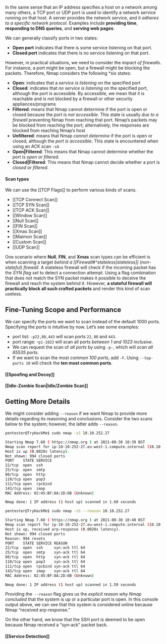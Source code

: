 
In the same sense that an IP address specifies a host on a network among many others, a TCP port or UDP port is used to identify a network service running on that host. A server provides the network service, and it *adheres to a specific network protocol*. Examples include **providing time**, **responding to DNS queries**, and **serving web pages**.

We can generally classify ports in two states:

- **Open port** indicates that there is some service listening on that port.
- **Closed port** indicates that there is no service listening on that port.

However, in practical situations, we need to consider the *impact of firewalls*. For instance, a port might be open, but a firewall might be blocking the packets. Therefore, Nmap considers the following *six states:

- **Open**: indicates that a *service is listening* on the specified port
- **Closed**: indicates that *no service is listening* on the specified port, although the port is accessible. By accessible, we mean that it is reachable and is not blocked by a firewall or other security appliances/programs
- **Filtered**: means that Nmap cannot determine if the port is open or closed because the *port is not accessible*. This state is usually *due to a firewall* preventing Nmap from reaching that port. Nmap’s packets may be blocked from reaching the port; alternatively, the responses are blocked from reaching Nmap’s host
- **Unfiltered**: means that Nmap *cannot determine* if the port is open or closed, although the *port is accessible*. This state is encountered when using an ACK scan `-sA`
- **Open|Filtered**: This means that Nmap cannot determine whether the port is *open or filtered*.
- **Closed|Filtered**: This means that Nmap cannot decide whether a port is *closed or filtered*.

#### Scan types 
We can use the [[TCP Flags]] to perform various kinds of scans.

- [[TCP Connect Scan]]
- [[TCP SYN Scan]]
- [[TCP ACK Scan]]
- [[Window Scan]]
- [[Null Scan]]
- [[FIN Scan]]
- [[Xmas Scan]]
- [[Maimon Scan]]
- [[Custom Scan]]
- [[UDP Scan]]

One scenario where **Null**, **FIN**, and **Xmas** scan types can be efficient is when scanning a target *behind a [[Firewall#^stateless|stateless]] (non-stateful) firewall*. A stateless firewall will check if the incoming packet has the *SYN flag set* to detect a connection attempt. Using a flag combination that does not match the SYN packet makes it possible to deceive the firewall and reach the system behind it. However, **a stateful firewall will practically block all such crafted packets** and render this kind of scan useless.
## Fine-Tuning Scope and Performance

We can specify the ports we want to scan instead of the default 1000 ports. Specifying the ports is intuitive by now. Let’s see some examples:

- port list: `-p22,80,443` will scan ports `22`, `80` and `443`.
- port range: -`p1-1023` will scan all ports *between 1 and 1023 inclusive*.
- We can request the scan of *all ports* by using `-p-`, which will *scan all 65535 ports*. 
- If we want to scan the most *common 100 ports*, add `-F`. Using `--top-ports 10` will check the **ten most common ports**.

#### [[Spoofing and Decoy]]

#### [[Idle-Zombie Scan|Idle/Zombie Scan]]

## Getting More Details

We might consider adding `--reason` if we want Nmap to provide more details regarding its reasoning and conclusions. Consider the two scans below to the system; however, the latter adds `--reason`.

```bash
pentester@TryHackMe$ sudo nmap -sS 10.10.252.27

Starting Nmap 7.60 ( https://nmap.org ) at 2021-08-30 10:39 BST
Nmap scan report for ip-10-10-252-27.eu-west-1.compute.internal (10.10.252.27)
Host is up (0.0020s latency).
Not shown: 994 closed ports
PORT    STATE SERVICE
22/tcp  open  ssh
25/tcp  open  smtp
80/tcp  open  http
110/tcp open  pop3
111/tcp open  rpcbind
143/tcp open  imap
MAC Address: 02:45:BF:8A:2D:6B (Unknown)

Nmap done: 1 IP address (1 host up) scanned in 1.60 seconds
```

```bash
pentester@TryHackMe$ sudo nmap -sS --reason 10.10.252.27

Starting Nmap 7.60 ( https://nmap.org ) at 2021-08-30 10:40 BST
Nmap scan report for ip-10-10-252-27.eu-west-1.compute.internal (10.10.252.27)
Host is up, received arp-response (0.0020s latency).
Not shown: 994 closed ports
Reason: 994 resets
PORT    STATE SERVICE REASON
22/tcp  open  ssh     syn-ack ttl 64
25/tcp  open  smtp    syn-ack ttl 64
80/tcp  open  http    syn-ack ttl 64
110/tcp open  pop3    syn-ack ttl 64
111/tcp open  rpcbind syn-ack ttl 64
143/tcp open  imap    syn-ack ttl 64
MAC Address: 02:45:BF:8A:2D:6B (Unknown)

Nmap done: 1 IP address (1 host up) scanned in 1.59 seconds
```

Providing the` --reason` flag gives us the *explicit reason why Nmap concluded* that the system is up or a particular port is open. In this console output above, we can see that this system is considered online because Nmap “received arp-response.” 

On the other hand, we know that the SSH port is deemed to be open because Nmap received a “syn-ack” packet back.

#### [[Service Detection]]
